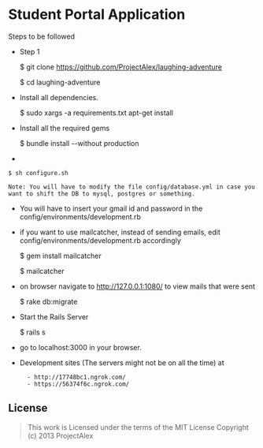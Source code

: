 Student Portal Application
==================
Steps to be followed

- Step 1
    
    $ git clone https://github.com/ProjectAlex/laughing-adventure

    $ cd laughing-adventure
- Install all dependencies. 
    
    $ sudo xargs -a requirements.txt apt-get install
- Install all the required gems
    
    $ bundle install --without production
- 

    $ sh configure.sh
    
    Note: You will have to modify the file config/database.yml in case you want to shift the DB to mysql, postgres or something. 

- You will have to insert your gmail id and password in the config/environments/development.rb

- if you want to use mailcatcher, instead of sending emails, edit config/environments/development.rb accordingly

    
    $ gem install mailcatcher 
    
    $ mailcatcher
    
- on browser navigate to http://127.0.0.1:1080/ to view mails that were sent 


    $ rake db:migrate
- Start the Rails Server 

    $ rails s
- go to localhost:3000 in your browser. 

- Development sites (The servers might not be on all the time) at 


        - http://17748bc1.ngrok.com/  
        - https://56374f6c.ngrok.com/
License
----------
>This work is Licensed under the terms of the MIT License
>Copyright (c) 2013 ProjectAlex
